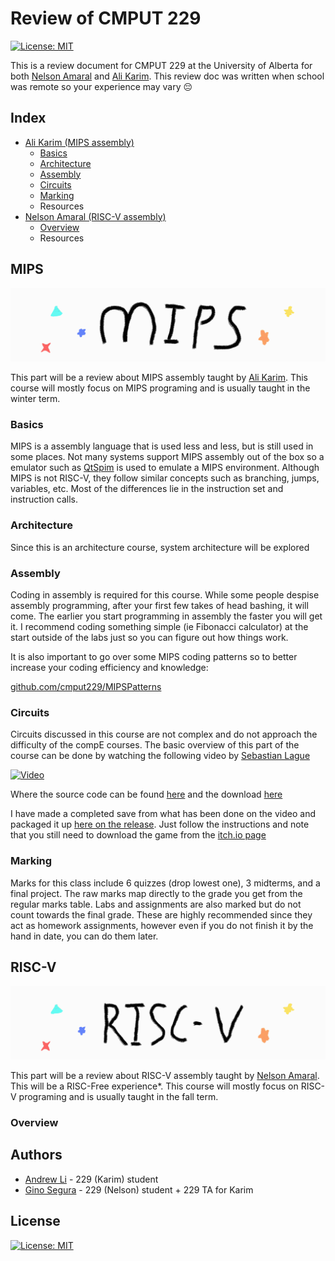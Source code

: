 # Review of CMPUT 229

[![License: MIT](https://img.shields.io/badge/License-MIT-yellow.svg)](https://opensource.org/licenses/MIT)

This is a review document for CMPUT 229 at the University of Alberta for both [Nelson Amaral](https://webdocs.cs.ualberta.ca/~amaral/) and [Ali Karim](https://karimali.ca/). This review doc was written when school was remote so your experience may vary 😔



## Index

* [Ali Karim (MIPS assembly)](#ali)
  * [Basics](#basicsm)
  * [Architecture](#archm)
  * [Assembly](#asmm)
  * [Circuits](#circuitsm)
  * [Marking](#marksm)
  * Resources
* [Nelson Amaral (RISC-V assembly)](#nelson)
  * [Overview](#overviewr)
  * Resources



<a name=ali></a>

## MIPS

![mips-header](img/mips-header.gif)

This part will be a review about MIPS assembly taught by [Ali Karim](https://karimali.ca/). This course will mostly focus on MIPS programing and is usually taught in the winter term. 

<a name=basicsm></a>

### Basics

MIPS is a assembly language that is used less and less, but is still used in some places. Not many systems support MIPS assembly out of the box so a emulator such as [QtSpim](http://spimsimulator.sourceforge.net/) is used to emulate a MIPS environment. Although MIPS is not RISC-V, they follow similar concepts such as branching, jumps, variables, etc. Most of the differences lie in the instruction set and instruction calls.



<a name=archm></a>

### Architecture 

Since this is an architecture course, system architecture will be explored



<a name=asmm></a>

### Assembly

Coding in assembly is required for this course. While some people despise assembly programming, after your first few takes of head bashing, it will come. The earlier you start programming in assembly the faster you will get it. I recommend coding something simple (ie Fibonacci calculator) at the start outside of the labs just so you can figure out how things work. 

It is also important to go over some MIPS coding patterns so to better increase your coding efficiency and knowledge:

[github.com/cmput229/MIPSPatterns](https://github.com/cmput229/MIPSPatterns)



<a name=circuitsm ></a>

### Circuits

Circuits discussed in this course are not complex and do not approach the difficulty of the compE courses. The basic overview of this part of the course can be done by watching the following video by [Sebastian Lague](https://www.youtube.com/channel/UCmtyQOKKmrMVaKuRXz02jbQ)

<!-- <iframe width="560" height="315" src="https://www.youtube.com/embed/QZwneRb-zqA" title="YouTube video player" frameborder="0" allow="accelerometer; autoplay; clipboard-write; encrypted-media; gyroscope; picture-in-picture" allowfullscreen></iframe> -->

[![Video](http://img.youtube.com/vi/QZwneRb-zqA/0.jpg)](http://www.youtube.com/watch?v=QZwneRb-zqA "")

Where the source code can be found [here](https://github.com/SebLague/Digital-Logic-Sim) and the download [here](https://sebastian.itch.io/digital-logic-sim)

I have made a completed save from what has been done on the video and packaged it up [here on the release](https://github.com/Zeyu-Li/CMPUT-229/releases/tag/v1). Just follow the instructions and note that you still need to download the game from the [itch.io page](https://sebastian.itch.io/digital-logic-sim)



<a name=marksm></a>

### Marking

Marks for this class include 6 quizzes (drop lowest one), 3 midterms, and a final project. The raw marks map directly to the grade you get from the regular marks table. Labs and assignments are also marked but do not count towards the final grade. These are highly recommended since they act as homework assignments, however even if you do not finish it by the hand in date, you can do them later. 



<a name=nelson></a>

## RISC-V

![risc-free-header](img/risc-free-header.gif)

This part will be a review about RISC-V assembly taught by [Nelson Amaral](https://webdocs.cs.ualberta.ca/~amaral/). This will be a RISC-Free experience\*. This course will mostly focus on RISC-V programing and is usually taught in the fall term. 

<a name=overviewr></a>

### Overview

<!-- TODO: Gino! -->



## Authors

* [Andrew Li](https://github.com/Zeyu-Li) - 229 (Karim) student
* [Gino Segura](https://github.com/giancarlopernudisegura) - 229 (Nelson) student + 229 TA for Karim



## License

[![License: MIT](https://img.shields.io/badge/License-MIT-yellow.svg)](https://opensource.org/licenses/MIT)

